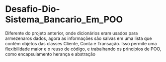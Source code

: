 # Desafio-Dio-Sistema_Bancario_Em_POO
Diferente do projeto anterior, onde dicionários eram usados para armezenaros dados, agora as informações são salvas em uma lista que contém objetos das classes Cliente, Conta e Transação. Isso permite uma flexibilidade maior e o reuso de código, e trabalhando os princípios de POO, como encapsulamento herança e abstração
